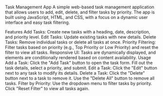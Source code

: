 Task Management App
A simple web-based task management application that allows users to add, edit, delete, and filter tasks by priority. The app is built using JavaScript, HTML, and CSS, with a focus on a dynamic user interface and easy task filtering.

Features
Add Tasks: Create new tasks with a heading, date, description, and priority level.
Edit Tasks: Update existing tasks with new details.
Delete Tasks: Remove individual tasks or delete all tasks at once.
Priority Filtering: Filter tasks based on priority (e.g., Top Priority or Low Priority) and reset the filter to view all tasks.
Responsive UI: Tasks are dynamically displayed, and elements are conditionally rendered based on content availability.
Usage
Add a Task:
Click the "Add Task" button to open the task form.
Fill out the task details, select a priority, and submit.
Edit a Task:
Click the "Edit" button next to any task to modify its details.
Delete a Task:
Click the "Delete" button next to a task to remove it.
Use the "Delete All" button to remove all tasks.
Filter by Priority:
Use the dropdown menu to filter tasks by priority.
Click "Reset Filter" to view all tasks again.
